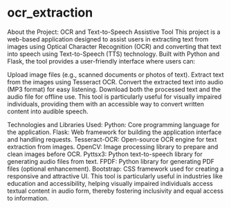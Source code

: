 # ocr_extraction

About the Project: OCR and Text-to-Speech Assistive Tool
This project is a web-based application designed to assist users in extracting text from images using Optical Character Recognition (OCR) and converting that text into speech using Text-to-Speech (TTS) technology. Built with Python and Flask, the tool provides a user-friendly interface where users can:

Upload image files (e.g., scanned documents or photos of text).
Extract text from the images using Tesseract OCR.
Convert the extracted text into audio (MP3 format) for easy listening.
Download both the processed text and the audio file for offline use.
This tool is particularly useful for visually impaired individuals, providing them with an accessible way to convert written content into audible speech.

Technologies and Libraries Used:
Python: Core programming language for the application.
Flask: Web framework for building the application interface and handling requests.
Tesseract-OCR: Open-source OCR engine for text extraction from images.
OpenCV: Image processing library to prepare and clean images before OCR.
Pyttsx3: Python text-to-speech library for generating audio files from text.
FPDF: Python library for generating PDF files (optional enhancement).
Bootstrap: CSS framework used for creating a responsive and attractive UI.
This tool is particularly useful in industries like education and accessibility, helping visually impaired individuals access textual content in audio form, thereby fostering inclusivity and equal access to information.
